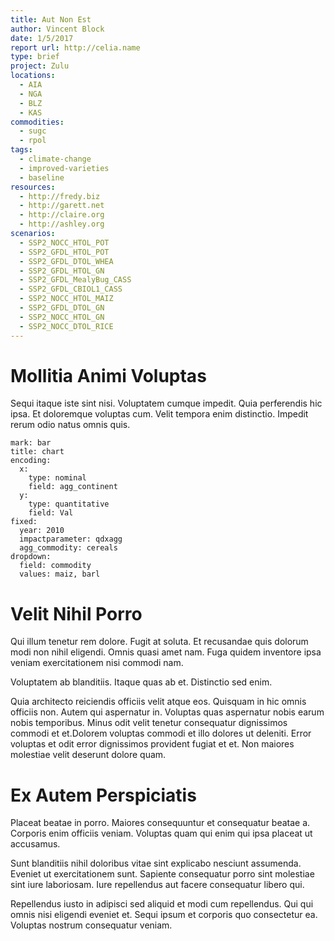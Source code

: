 ```yaml
---
title: Aut Non Est
author: Vincent Block
date: 1/5/2017
report url: http://celia.name
type: brief
project: Zulu
locations:
  - AIA
  - NGA
  - BLZ
  - KAS
commodities:
  - sugc
  - rpol
tags:
  - climate-change
  - improved-varieties
  - baseline
resources:
  - http://fredy.biz
  - http://garett.net
  - http://claire.org
  - http://ashley.org
scenarios:
  - SSP2_NOCC_HTOL_POT
  - SSP2_GFDL_HTOL_POT
  - SSP2_GFDL_DTOL_WHEA
  - SSP2_GFDL_HTOL_GN
  - SSP2_GFDL_MealyBug_CASS
  - SSP2_GFDL_CBIOL1_CASS
  - SSP2_NOCC_HTOL_MAIZ
  - SSP2_GFDL_DTOL_GN
  - SSP2_NOCC_HTOL_GN
  - SSP2_NOCC_DTOL_RICE
---
```

# Mollitia Animi Voluptas
Sequi itaque iste sint nisi. Voluptatem cumque impedit. Quia perferendis hic ipsa. Et doloremque voluptas cum. Velit tempora enim distinctio. Impedit rerum odio natus omnis quis.

```vis
mark: bar
title: chart
encoding:
  x:
    type: nominal
    field: agg_continent
  y:
    type: quantitative
    field: Val
fixed:
  year: 2010
  impactparameter: qdxagg
  agg_commodity: cereals
dropdown:
  field: commodity
  values: maiz, barl
```

# Velit Nihil Porro
Qui illum tenetur rem dolore. Fugit at soluta. Et recusandae quis dolorum modi non nihil eligendi. Omnis quasi amet nam. Fuga quidem inventore ipsa veniam exercitationem nisi commodi nam.
 Voluptatem ab blanditiis. Itaque quas ab et. Distinctio sed enim.
 Quia architecto reiciendis officiis velit atque eos. Quisquam in hic omnis officiis non. Autem qui aspernatur in. Voluptas quas aspernatur nobis earum nobis temporibus. Minus odit velit tenetur consequatur dignissimos commodi et et.Dolorem voluptas commodi et illo dolores ut deleniti. Error voluptas et odit error dignissimos provident fugiat et et. Non maiores molestiae velit deserunt dolore quam.

# Ex Autem Perspiciatis
Placeat beatae in porro. Maiores consequuntur et consequatur beatae a. Corporis enim officiis veniam. Voluptas quam qui enim qui ipsa placeat ut accusamus.
 Sunt blanditiis nihil doloribus vitae sint explicabo nesciunt assumenda. Eveniet ut exercitationem sunt. Sapiente consequatur porro sint molestiae sint iure laboriosam. Iure repellendus aut facere consequatur libero qui.
 Repellendus iusto in adipisci sed aliquid et modi cum repellendus. Qui qui omnis nisi eligendi eveniet et. Sequi ipsum et corporis quo consectetur ea. Voluptas nostrum consequatur veniam.
